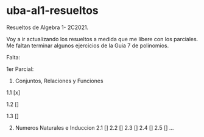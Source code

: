 # uba-al1-resueltos
Resueltos de Algebra 1- 2C2021.

Voy a ir actualizando los resueltos a medida que me libere con los parciales. Me faltan terminar algunos ejercicios de la Guia 7 de polinomios. 

Falta:

1er Parcial:

1. Conjuntos, Relaciones y Funciones

1.1 [x]

1.2 []

1.3 []

2. Numeros Naturales e Induccion
2.1 [] 
2.2 []
2.3 []
2.4 []
2.5 []
...

